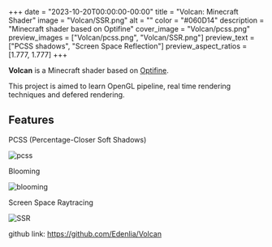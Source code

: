 +++
date = "2023-10-20T00:00:00-00:00"
title = "Volcan: Minecraft Shader"
image = "Volcan/SSR.png"
alt = ""
color = "#060D14"
description = "Minecraft shader based on Optifine"
cover_image = "Volcan/pcss.png"
preview_images = ["Volcan/pcss.png", "Volcan/SSR.png"]
preview_text = ["PCSS shadows", "Screen Space Reflection"]
preview_aspect_ratios = [1.777, 1.777]
+++

**Volcan** is a Minecraft shader based on [Optifine](https://github.com/sp614x/optifine).

This project is aimed to learn OpenGL pipeline, real time rendering techniques and defered rendering.

## Features

PCSS (Percentage-Closer Soft Shadows)

![pcss](/images/Volcan/pcss.png)

Blooming

![blooming](/images/Volcan/blooming.png)

Screen Space Raytracing

![SSR](/images/Volcan/SSR.png)

github link: https://github.com/Edenlia/Volcan
